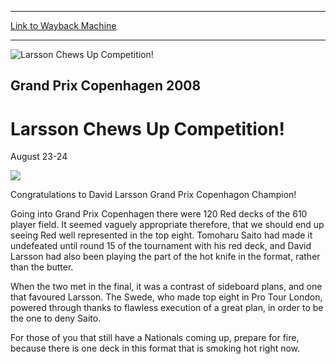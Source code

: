 
---
[Link to Wayback Machine](https://web.archive.org/web/20160228035758/http://magic.wizards.com/en/events/coverage/gpcop08)

[_metadata_:description]:- "*/ /*-->*/ Congratulations to David Larsson Grand Prix Copenhagon Champion!"
[_metadata_:generator]:- "Drupal 7 (http://drupal.org)"
[_metadata_:node]:- "552021"
[_metadata_:source]:- "div-block-system-main"
[_metadata_:title]:- "Larsson Chews Up Competition!"
[_metadata_:wayback_capture_timestamp]:- "2016-02-28 03:57:58"
[_metadata_:wayback_raw_url]:- "https://web.archive.org/web/20160228035758id_/http://magic.wizards.com/en/events/coverage/gpcop08"
[_metadata_:wayback_url]:- "http://magic.wizards.com/en/events/coverage/gpcop08"
---







![Larsson Chews Up Competition!](https://media.magic.wizards.com/images/banner/large_1_4.jpg)





Grand Prix Copenhagen 2008
--------------------------


Larsson Chews Up Competition!
=============================




August 23-24












![](https://media.magic.wizards.com/image_legacy_migration/sideboard/images/gpcop08/Grand-Prix-Copenhagen-Champion-David-Larsson.jpg)


Congratulations to David Larsson Grand Prix Copenhagon Champion!


Going into Grand Prix Copenhagen there were 120 Red decks of the 610 player field. It seemed vaguely appropriate therefore, that we should end up seeing Red well represented in the top eight. Tomoharu Saito had made it undefeated until round 15 of the tournament with his red deck, and David Larsson had also been playing the part of the hot knife in the format, rather than the butter.


When the two met in the final, it was a contrast of sideboard plans, and one that favoured Larsson. The Swede, who made top eight in Pro Tour London, powered through thanks to flawless execution of a great plan, in order to be the one to deny Saito.


For those of you that still have a Nationals coming up, prepare for fire, because there is one deck in this format that is smoking hot right now.


  

 


